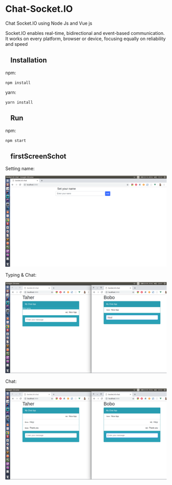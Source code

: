 # Chat-Socket.IO
Chat Socket.IO using Node Js and Vue js
<p>
Socket.IO enables real-time, bidirectional and event-based communication.
It works on every platform, browser or device, focusing equally on reliability and speed
</p>
<h2><a id="user-content-installation" class="anchor" aria-hidden="true" href="#installation"><svg class="octicon octicon-link" viewBox="0 0 16 16" width="16" height="16" aria-hidden="true"></a>Installation</h2>
<p>npm:</p>
<pre><code>npm install</code></pre>
<p>yarn:</p>
<pre><code>yarn install</code></pre>

<h2><a id="user-content-installation" class="anchor" aria-hidden="true" href="#installation"><svg class="octicon octicon-link" viewBox="0 0 16 16" width="16" height="16" aria-hidden="true"></a>Run</h2>
<p>npm:</p>
<pre><code>npm start</code></pre>


<h2><a id="user-content-installation" class="anchor" aria-hidden="true" href="#installation"><svg class="octicon octicon-link" viewBox="0 0 16 16" width="16" height="16" aria-hidden="true"></a>firstScreenSchot</h2>

<p>Setting name:</p>

![Alt text](firstScreenSchot.png?raw=true "firstScreenSchot")
<br>


<p>Typing & Chat:</p>

![Alt text](secondScreenShot.png?raw=true "firstScreenSchot")

<p>Chat:</p>

![Alt text](lastScreenSchot.png?raw=true "firstScreenSchot")
